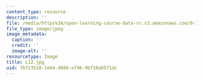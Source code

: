 ```yaml
---
content_type: resource
description: ''
file: /media/https%3A/open-learning-course-data-rc.s3.amazonaws.com/8-13-14-experimental-physics-i-ii-junior-lab-fall-2016-spring-2017/7bf235101e64d600af469bf10ab571dc_L12.jpg
file_type: image/jpeg
image_metadata:
  caption: ''
  credit: ''
  image-alt: ''
resourcetype: Image
title: L12.jpg
uid: 7bf23510-1e64-d600-af46-9bf10ab571dc
---
```

